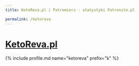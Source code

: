 ```yaml
---
title: KetoReva.pl | Patromierz - statystyki Patronite.pl

permalink: /ketoreva
---
```


# [KetoReva.pl](https://patronite.pl/ketoreva)

{% include profile.md name="ketoreva" prefix="k" %}
